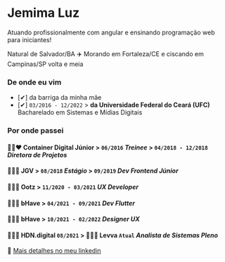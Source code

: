 # Jemima Luz
Atuando profissionalmente com angular e ensinando programação web para iniciantes!

Natural de Salvador/BA ✈️ Morando em Fortaleza/CE e ciscando em Campinas/SP volta e meia

### De onde eu vim

- [✔] da barriga da minha mãe 
- [✔]  ```03/2016 - 12/2022```  > **da Universidade Federal do Ceará (UFC)**  
Bacharelado em Sistemas e Mídias Digitais
 
### Por onde passei

#### 💙💚❤️ Container Digital Júnior  > ```06/2016```  *Treinee*  > ```04/2018 - 12/2018```  *Diretora de Projetos*
#### 🧡💜🧡 JGV > ``` 08/2018 ``` *Estágio*  > ``` 09/2019 ``` *Dev Frontend Júnior*
#### 💛🖤💛 Ootz > ``` 11/2020 - 03/2021 ``` *UX Developer* 

#### 🤍💙🤍 bHave > ``` 04/2021 - 09/2021 ``` *Dev Flutter*
#### 🤍💙🤍 bHave > ``` 10/2021 - 02/2022 ``` *Designer UX*
#### 🖤🤍🖤 HDN.digital ``` 08/2021 ``` > 💛🤍🖤 Levva ``` Atual ``` *Analista de Sistemas Pleno*

🔗  [Mais detalhes no meu linkedin](https://www.linkedin.com/in/jemluz/)
